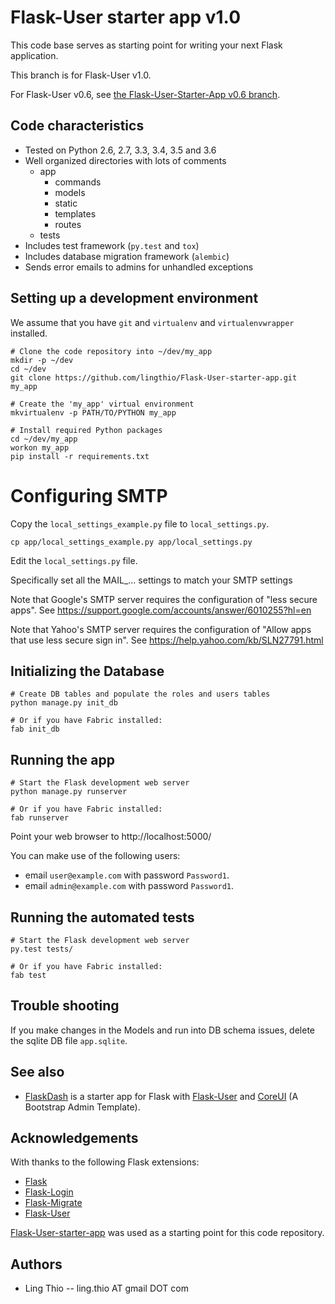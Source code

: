 # Flask-User starter app v1.0

This code base serves as starting point for writing your next Flask application.

This branch is for Flask-User v1.0.

For Flask-User v0.6, see [the Flask-User-Starter-App v0.6 branch](https://github.com/lingthio/Flask-User-starter-app/tree/v0.6).

## Code characteristics

* Tested on Python 2.6, 2.7, 3.3, 3.4, 3.5 and 3.6
* Well organized directories with lots of comments
    * app
        * commands
        * models
        * static
        * templates
        * routes
    * tests
* Includes test framework (`py.test` and `tox`)
* Includes database migration framework (`alembic`)
* Sends error emails to admins for unhandled exceptions


## Setting up a development environment

We assume that you have `git` and `virtualenv` and `virtualenvwrapper` installed.

    # Clone the code repository into ~/dev/my_app
    mkdir -p ~/dev
    cd ~/dev
    git clone https://github.com/lingthio/Flask-User-starter-app.git my_app

    # Create the 'my_app' virtual environment
    mkvirtualenv -p PATH/TO/PYTHON my_app

    # Install required Python packages
    cd ~/dev/my_app
    workon my_app
    pip install -r requirements.txt


# Configuring SMTP

Copy the `local_settings_example.py` file to `local_settings.py`.

    cp app/local_settings_example.py app/local_settings.py

Edit the `local_settings.py` file.

Specifically set all the MAIL_... settings to match your SMTP settings

Note that Google's SMTP server requires the configuration of "less secure apps".
See https://support.google.com/accounts/answer/6010255?hl=en

Note that Yahoo's SMTP server requires the configuration of "Allow apps that use less secure sign in".
See https://help.yahoo.com/kb/SLN27791.html


## Initializing the Database

    # Create DB tables and populate the roles and users tables
    python manage.py init_db

    # Or if you have Fabric installed:
    fab init_db


## Running the app

    # Start the Flask development web server
    python manage.py runserver

    # Or if you have Fabric installed:
    fab runserver

Point your web browser to http://localhost:5000/

You can make use of the following users:
- email `user@example.com` with password `Password1`.
- email `admin@example.com` with password `Password1`.


## Running the automated tests

    # Start the Flask development web server
    py.test tests/

    # Or if you have Fabric installed:
    fab test


## Trouble shooting

If you make changes in the Models and run into DB schema issues, delete the sqlite DB file `app.sqlite`.


## See also

* [FlaskDash](https://github.com/twintechlabs/flaskdash) is a starter app for Flask
  with [Flask-User](https://readthedocs.org/projects/flask-user/)
  and [CoreUI](https://coreui.io/) (A Bootstrap Admin Template).

## Acknowledgements

With thanks to the following Flask extensions:

* [Flask](http://flask.pocoo.org/)
* [Flask-Login](https://flask-login.readthedocs.io/)
* [Flask-Migrate](https://flask-migrate.readthedocs.io/)
* [Flask-User](http://flask-user.readthedocs.io/en/v0.6/)

<!-- Please consider leaving this line. Thank you -->
[Flask-User-starter-app](https://github.com/lingthio/Flask-User-starter-app) was used as a starting point for this code repository.


## Authors

- Ling Thio -- ling.thio AT gmail DOT com